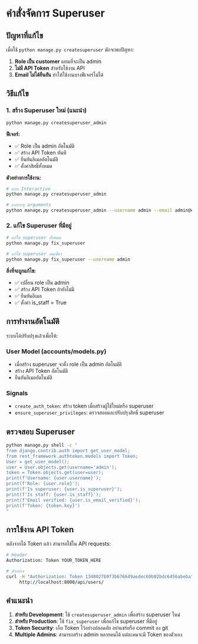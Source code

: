 # คำสั่งจัดการ Superuser

## ปัญหาที่แก้ไข

เมื่อใช้ `python manage.py createsuperuser` มักจะพบปัญหา:
1. **Role เป็น customer** แทนที่จะเป็น admin
2. **ไม่มี API Token** สำหรับใช้งาน API
3. **Email ไม่ได้ยืนยัน** ทำให้ใช้งานบางฟีเจอร์ไม่ได้

## วิธีแก้ไข

### 1. สร้าง Superuser ใหม่ (แนะนำ)

```bash
python manage.py createsuperuser_admin
```

**ฟีเจอร์:**
- ✅ Role เป็น admin อัตโนมัติ
- ✅ สร้าง API Token ทันที
- ✅ ยืนยันอีเมลอัตโนมัติ
- ✅ ตั้งค่าสิทธิ์ทั้งหมด

**ตัวอย่างการใช้งาน:**
```bash
# แบบ Interactive
python manage.py createsuperuser_admin

# แบบระบุ arguments
python manage.py createsuperuser_admin --username admin --email admin@example.com --password mypassword
```

### 2. แก้ไข Superuser ที่มีอยู่

```bash
# แก้ไข superuser ทั้งหมด
python manage.py fix_superuser

# แก้ไข superuser คนเดียว
python manage.py fix_superuser --username admin
```

**สิ่งที่จะถูกแก้ไข:**
- ✅ เปลี่ยน role เป็น admin
- ✅ สร้าง API Token ถ้ายังไม่มี
- ✅ ยืนยันอีเมล
- ✅ ตั้งค่า is_staff = True

## การทำงานอัตโนมัติ

ระบบได้ปรับปรุงแล้วเพื่อให้:

### User Model (accounts/models.py)
- เมื่อสร้าง superuser จะตั้ง role เป็น admin อัตโนมัติ
- สร้าง API Token อัตโนมัติ
- ยืนยันอีเมลอัตโนมัติ

### Signals
- `create_auth_token`: สร้าง token เมื่อสร้างผู้ใช้ใหม่หรือ superuser
- `ensure_superuser_privileges`: ตรวจสอบและปรับปรุงสิทธิ์ superuser

## ตรวจสอบ Superuser

```bash
python manage.py shell -c "
from django.contrib.auth import get_user_model;
from rest_framework.authtoken.models import Token;
User = get_user_model();
user = User.objects.get(username='admin');
token = Token.objects.get(user=user);
print(f'Username: {user.username}');
print(f'Role: {user.role}');
print(f'Is superuser: {user.is_superuser}');
print(f'Is staff: {user.is_staff}');
print(f'Email verified: {user.is_email_verified}');
print(f'Token: {token.key}')
"
```

## การใช้งาน API Token

หลังจากได้ Token แล้ว สามารถใช้ใน API requests:

```bash
# Header
Authorization: Token YOUR_TOKEN_HERE

# ตัวอย่าง
curl -H "Authorization: Token 1348027b9f3b676649aedec69b02bdc6456abeba" \
     http://localhost:8000/api/users/
```

## คำแนะนำ

1. **สำหรับ Development**: ใช้ `createsuperuser_admin` เพื่อสร้าง superuser ใหม่
2. **สำหรับ Production**: ใช้ `fix_superuser` เพื่อแก้ไข superuser ที่มีอยู่
3. **Token Security**: เก็บ Token ไว้อย่างปลอดภัย อย่าแชร์หรือ commit ลง git
4. **Multiple Admins**: สามารถสร้าง admin หลายคนได้ แต่ละคนจะมี Token ของตัวเอง 